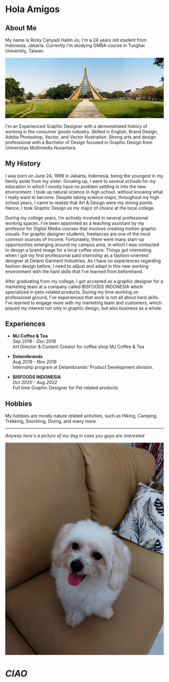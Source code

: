 # **Hola Amigos** #

## **About Me** ##

My name is Ricky Cahyadi Halim Jo, I'm a 24 years old student from Indonesia, Jakarta. Currently I'm studying GMBA course in Tunghai University, Taiwan.

![tunghai](images/tunghai.jpg)

I'm an Experienced Graphic Designer with a demonstrated history of working in the consumer goods industry. Skilled in English, Brand Design, Adobe Photoshop, Vector, and Vector Illustration. Strong arts and design professional with a Bachelor of Design focused in Graphic Design from Universitas Multimedia Nusantara. 

## **My History** ##
I was born on June 24, 1998 in Jakarta, Indonesia, being the youngest in my family aside from my sister. Growing up, I went to several schools for my education in which I mostly have no problem settling in into the new environment. I took up natural science in high school, without knowing what I really want to become. Despite taking science major, throughout my high school years, I came to realize that Art & Design were my strong points. Hence, I took Graphic Design as my major of choice at the local college. 

During my college years, I’m actively involved in several professional working spaces. I’ve been appointed as a teaching assistant by my professor for Digital Media courses that involves creating motion graphic visuals. For graphic designer students, freelances are one of the most common sources of income. Fortunately, there were many start-up opportunities emerging around my campus area, in which I was contacted to design a brand image for a local coffee store. Things got interesting when I got my first professional paid internship as a fashion-oriented designer at Delami Garment Industries. As I have no experiences regarding fashion design before, I need to adjust and adapt in this new working environment with the hard skills that I’ve learned from beforehand.

After graduating from my college, I got accepted as a graphic designer for a marketing team at a company called BISFOODS INDONESIA which specialized in pets-related products. During my time working on professional ground, I’ve experienced that work is not all about hard skills. I’ve learned to engage more with my marketing team and customers, which piqued my interest not only in graphic design, but also business as a whole.

## **Experiences** ##
- **MJ Coffee & Tea**  
_Sep 2018 - Dec 2018_  
Art Director & Content Creator for coffee shop MJ Coffee & Tea

- **Delamibrands**  
_Aug 2019 - Nov 2019_  
Internship program at Delamibrands' Product Development division.

- **BISFOODS INDONESIA**    
_Oct 2020 - Aug 2022_    
Full time Graphic Designer for Pet related products

## **Hobbies** ##

My hobbies are mostly nature related activities, such as Hiking, Camping. Trekking, Snorkling, Diving, and many more.

----------------------------------------------

*Anyway here's a picture of my dog in case you guys are interested*

![my dawg](images/121974.jpg)

# __*CIAO*__ #